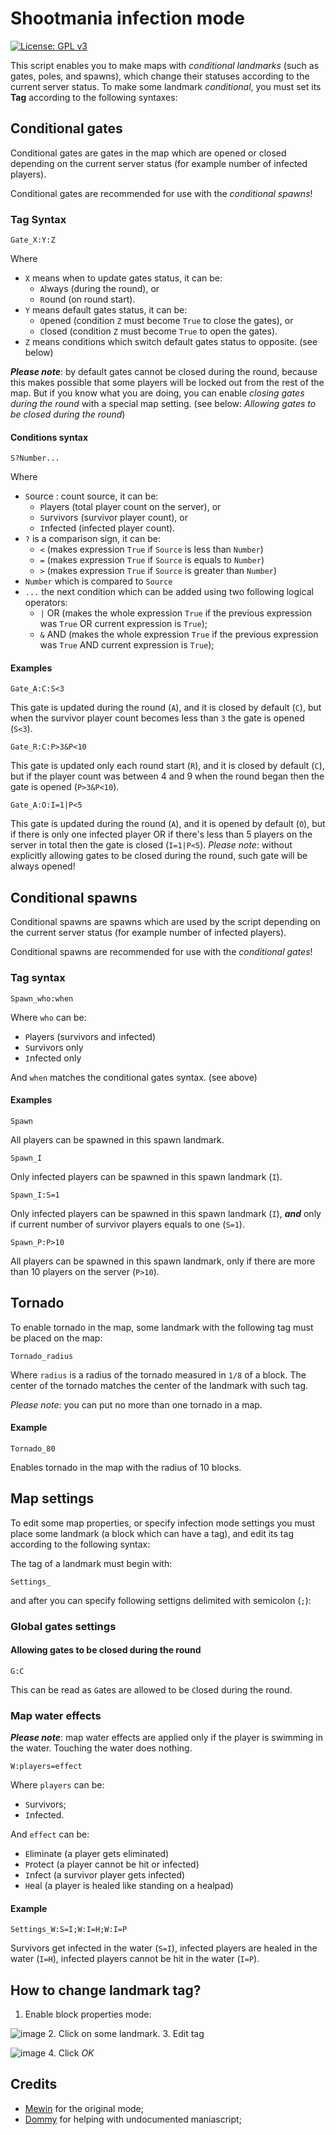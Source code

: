 # Shootmania infection mode
[![License: GPL v3](https://img.shields.io/badge/License-GPL%20v3-blue.svg)](http://www.gnu.org/licenses/gpl-3.0)

This script enables you to make maps with *conditional landmarks* (such as gates, poles, and spawns), which change their statuses according to the current server status.
To make some landmark *conditional*, you must set its **Tag** according to the following syntaxes:

## Conditional gates
Conditional gates are gates in the map which are opened or closed depending on the current server status (for example number of infected players).

Conditional gates are recommended for use with the *conditional spawns*!

### Tag Syntax
```
Gate_X:Y:Z
```
Where
- `X` means when to update gates status, it can be:
  - `A`lways (during the round), or
  - `R`ound (on round start).
- `Y` means default gates status, it can be:
  - `O`pened (condition `Z` must become `True` to close the gates), or
  - `C`losed (condition `Z` must become `True` to open the gates).
- `Z` means conditions which switch default gates status to opposite. (see below)

***Please note***: by default gates cannot be closed during the round, because this makes possible that some players will be locked out from the rest of the map. But if you know what you are doing, you can enable *closing gates during the round* with a special map setting. (see below: *Allowing gates to be closed during the round*)

#### Conditions syntax
```
S?Number...
```
Where
- `S`ource : count source, it can be:
  - `P`layers (total player count on the server), or
  - `S`urvivors (survivor player count), or
  - `I`nfected (infected player count).
- `?` is a comparison sign, it can be:
  - `<` (makes expression `True` if `Source` is less than `Number`)
  - `=` (makes expression `True` if `Source` is equals to `Number`)
  - `>` (makes expression `True` if `Source` is greater than `Number`)
- `Number` which is compared to `Source`
- `...` the next condition which can be added using two following logical operators:
  - `|` OR (makes the whole expression `True` if the previous expression was `True` OR current expression is `True`);
  - `&` AND (makes the whole expression `True` if the previous expression was `True` AND current expression is `True`);
  
#### Examples
```
Gate_A:C:S<3
```
This gate is updated during the round (`A`), and it is closed by default (`C`), but when the survivor player count becomes less than `3` the gate is opened (`S<3`).

```
Gate_R:C:P>3&P<10
```
This gate is updated only each round start (`R`), and it is closed by default (`C`), but if the player count was between 4 and 9 when the round began then the gate is opened (`P>3&P<10`).

```
Gate_A:O:I=1|P<5
```
This gate is updated during the round (`A`), and it is opened by default (`O`), but if there is only one infected player OR if there's less than 5 players on the server in total then the gate is closed (`I=1|P<5`).
*Please note*: without explicitly allowing gates to be closed during the round, such gate will be always opened!

## Conditional spawns
Conditional spawns are spawns which are used by the script depending on the current server status (for example number of infected players).

Conditional spawns are recommended for use with the *conditional gates*!

### Tag syntax
```
Spawn_who:when
```
Where `who` can be:
- `P`layers (survivors and infected)
- `S`urvivors only
- `I`nfected only

And `when` matches the conditional gates syntax. (see above)

#### Examples
```
Spawn
```
All players can be spawned in this spawn landmark.

```
Spawn_I
```
Only infected players can be spawned in this spawn landmark (`I`).

```
Spawn_I:S=1
```
Only infected players can be spawned in this spawn landmark (`I`), ***and*** only if current number of survivor players equals to one (`S=1`).

```
Spawn_P:P>10
```
All players can be spawned in this spawn landmark, only if there are more than 10 players on the server (`P>10`).

## Tornado
To enable tornado in the map, some landmark with the following tag must be placed on the map:
```
Tornado_radius
```
Where `radius` is a radius of the tornado measured in `1/8` of a block.
The center of the tornado matches the center of the landmark with such tag.

*Please note*: you can put no more than one tornado in a map.

#### Example
```
Tornado_80
```
Enables tornado in the map with the radius of 10 blocks.

## Map settings
To edit some map properties, or specify infection mode settings you must place some landmark (a block which can have a tag), and edit its tag according to the following syntax:

The tag of a landmark must begin with:
```
Settings_
```
and after you can specify following settigns delimited with semicolon (`;`):

### Global gates settings
#### Allowing gates to be closed during the round
```
G:C
```
This can be read as `G`ates are allowed to be `C`losed during the round.

### Map water effects
***Please note***: map water effects are applied only if the player is swimming in the water. Touching the water does nothing.
```
W:players=effect
```
Where `players` can be:
  - `S`urvivors;
  - `I`nfected.

And `effect` can be:
- `E`liminate (a player gets eliminated)
- `P`rotect (a player cannot be hit or infected)
- `I`nfect (a survivor player gets infected)
- `H`eal (a player is healed like standing on a healpad)

#### Example
```
Settings_W:S=I;W:I=H;W:I=P
```
Survivors get infected in the water (`S=I`), infected players are healed in the water (`I=H`), infected players cannot be hit in the water (`I=P`).

## How to change landmark tag?
1. Enable block properties mode:

  ![image](https://raw.githubusercontent.com/RIscRIpt/sm_infection_mode/master/documentation/images/open_landmark_settings.png "Enable block properties mode")
2. Click on some landmark.
3. Edit tag

  ![image](https://raw.githubusercontent.com/RIscRIpt/sm_infection_mode/master/documentation/images/edit_landmark_tag.png "Edit tag")
4. Click *OK*

## Credits
- [Mewin](https://mewin.de/) for the original mode;
- [Dommy](https://github.com/domino54/) for helping with undocumented maniascript;
